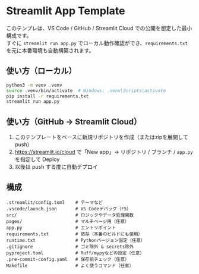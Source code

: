 # Streamlit App Template

このテンプレは、VS Code / GitHub / Streamlit Cloud での公開を想定した最小構成です。  
すぐに `streamlit run app.py` でローカル動作確認ができ、`requirements.txt` を元に本番環境も自動構築されます。

## 使い方（ローカル）
```bash
python3 -m venv .venv
source .venv/bin/activate  # Windows: .venv\Scripts\activate
pip install -r requirements.txt
streamlit run app.py
```

## 使い方（GitHub → Streamlit Cloud）
1. このテンプレートをベースに新規リポジトリを作成（またはzipを展開してpush）
2. https://streamlit.io/cloud で「New app」→ リポジトリ / ブランチ / `app.py` を指定して Deploy
3. 以後は push する度に自動デプロイ

## 構成
```
.streamlit/config.toml    # テーマなど
.vscode/launch.json       # VS Codeデバッグ（F5）
src/                      # ロジックやデータ処理関数
pages/                    # マルチページ用（任意）
app.py                    # エントリポイント
requirements.txt          # 依存（本番のビルドにも使用）
runtime.txt               # Pythonバージョン固定（任意）
.gitignore                # ゴミ除外 & secrets除外
pyproject.toml            # Ruff/mypyなどの設定（任意）
.pre-commit-config.yaml   # 保存前チェック（任意）
Makefile                  # よく使うコマンド（任意）
```
